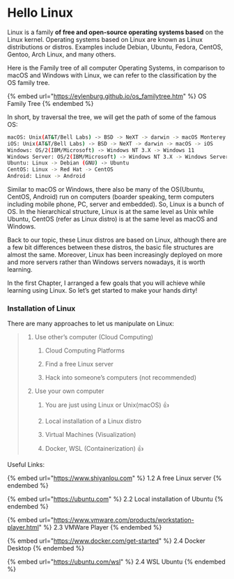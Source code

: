 # Hello Linux

Linux is a family **of free and open-source operating systems based** on the Linux kernel. Operating systems based on Linux are known as Linux distributions or distros. Examples include Debian, Ubuntu, Fedora, CentOS, Gentoo, Arch Linux, and many others.

Here is the Family tree of all computer Operating Systems, in comparison to macOS and Windows with Linux, we can refer to the classification by the OS family tree.

{% embed url="<https://eylenburg.github.io/os_familytree.htm>" %}
OS Family Tree
{% endembed %}

In short, by traversal the tree, we will get the path of some of the famous OS:

```bash
macOS: Unix(AT&T/Bell Labs) -> BSD -> NeXT -> darwin -> macOS Monterey
iOS: Unix(AT&T/Bell Labs) -> BSD -> NeXT -> darwin -> macOS -> iOS
Windows: OS/2(IBM/Microsoft) -> Windows NT 3.X -> Windows 11
Windows Server: OS/2(IBM/Microsoft) -> Windows NT 3.X -> Windows Server
Ubuntu: Linux -> Debian (GNU) -> Ubuntu
CentOS: Linux -> Red Hat -> CentOS
Android: Linux -> Android
```

Similar to macOS or Windows, there also be many of the OS(Ubuntu, CentOS, Android) run on computers (boarder speaking, term computers including mobile phone, PC, server and embedded). So, Linux is a bunch of OS. In the hierarchical structure, Linux is at the same level as Unix while Ubuntu, CentOS (refer as Linux distro) is at the same level as macOS and Windows.

Back to our topic, these Linux distros are based on Linux, although there are a few bit differences between these distros, the basic file structures are almost the same. Moreover, Linux has been increasingly deployed on more and more servers rather than Windows servers nowadays, it is worth learning.

In the first Chapter, I arranged a few goals that you will achieve while learning using Linux. So let’s get started to make your hands dirty!

### Installation of Linux

There are many approaches to let us manipulate on Linux:

> 1.  Use other’s computer (Cloud Computing)
>
>     1.  Cloud Computing Platforms
>
>     2.  Find a free Linux server
>
>     3.  Hack into someone’s computers (not recommended)
>
> 2.  Use your own computer&#x20;
>
>     1.  You are just using Linux or Unix(macOS) 👍
>
>     2.  Local installation of a Linux distro
>
>     3.  Virtual Machines (Visualization)
>
>     4.  Docker, WSL (Containerization) 👍

Useful Links:

{% embed url="<https://www.shiyanlou.com>" %}
1.2 A free Linux server
{% endembed %}

{% embed url="<https://ubuntu.com>" %}
2.2 Local installation of Ubuntu
{% endembed %}

{% embed url="<https://www.vmware.com/products/workstation-player.html>" %}
2.3 VMWare Player
{% endembed %}

{% embed url="<https://www.docker.com/get-started>" %}
2.4 Docker Desktop
{% endembed %}

{% embed url="<https://ubuntu.com/wsl>" %}
2.4 WSL Ubuntu
{% endembed %}
